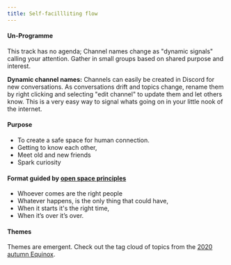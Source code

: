 ```yaml
---
title: Self-facillliting flow
---
```


#### Un-Programme

This track has no agenda; Channel names change as "dynamic signals" calling your attention. Gather in small groups based on shared purpose and interest.

**Dynamic channel names:** Channels can easily be created in Discord for new conversations. As conversations drift and topics change, rename them by right clicking and selecting "edit channel" to update them and let others know. This is a very easy way to signal whats going on in your little nook of the internet. 

#### Purpose

- To create a safe space for human connection.
- Getting to know each other,
- Meet old and new friends
- Spark curiosity

#### Format guided by [open space principles](https://en.wikipedia.org/wiki/Open_Space_Technology)

- Whoever comes are the right people
- Whatever happens, is the only thing that could have,
- When it starts it's the right time,
- When it’s over it’s over.

#### Themes

Themes are emergent. Check out the tag cloud of topics from the [ 2020 autumn Equinox](/2020-autumn).
</br>
